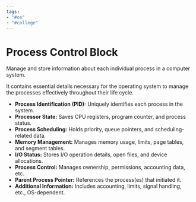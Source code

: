```yaml
---
tags:
- "#os"
- "#college"
---
```

# Process Control Block
Manage and store information about each individual process in a computer system. 

It contains essential details necessary for the operating system to manage the processes effectively throughout their life cycle.


- **Process Identification (PID):** Uniquely identifies each process in the system.
- **Processor State:** Saves CPU registers, program counter, and process status.
- **Process Scheduling:** Holds priority, queue pointers, and scheduling-related data.
- **Memory Management:** Manages memory usage, limits, page tables, and segment tables.
- **I/O Status:** Stores I/O operation details, open files, and device allocations.
- **Process Control:** Manages ownership, permissions, accounting data, etc.
- **Parent Process Pointer:** References the process(es) that initiated it.
- **Additional Information:** Includes accounting, limits, signal handling, etc., OS-dependent.